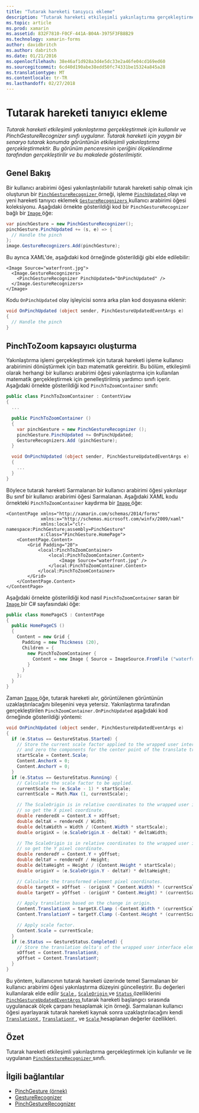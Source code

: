 ```yaml
---
title: "Tutarak hareketi tanıyıcı ekleme"
description: "Tutarak hareketi etkileşimli yakınlaştırma gerçekleştirmek için kullanılır ve PinchGestureRecognizer sınıfı uygulanır. Tutarak hareketi için yaygın bir senaryo tutarak konumda görüntünün etkileşimli yakınlaştırma gerçekleştirmektir. Bu görünüm penceresinin içeriğini ölçeklendirme tarafından gerçekleştirilir ve bu makalede gösterilmiştir."
ms.topic: article
ms.prod: xamarin
ms.assetid: 832F7810-F0CF-441A-B04A-3975F3FB8B29
ms.technology: xamarin-forms
author: davidbritch
ms.author: dabritch
ms.date: 01/21/2016
ms.openlocfilehash: 38e46af1d928a3d4e5dc33e2a46fe04cd169ed60
ms.sourcegitcommit: 6cd40d190abe38edd50fc74331be15324a845a28
ms.translationtype: MT
ms.contentlocale: tr-TR
ms.lasthandoff: 02/27/2018
---
```

# <a name="adding-a-pinch-gesture-recognizer"></a>Tutarak hareketi tanıyıcı ekleme

_Tutarak hareketi etkileşimli yakınlaştırma gerçekleştirmek için kullanılır ve PinchGestureRecognizer sınıfı uygulanır. Tutarak hareketi için yaygın bir senaryo tutarak konumda görüntünün etkileşimli yakınlaştırma gerçekleştirmektir. Bu görünüm penceresinin içeriğini ölçeklendirme tarafından gerçekleştirilir ve bu makalede gösterilmiştir._

## <a name="overview"></a>Genel Bakış

Bir kullanıcı arabirimi öğesi yakınlaştırılabilir tutarak hareketi sahip olmak için oluşturun bir [ `PinchGestureRecognizer` ](https://developer.xamarin.com/api/type/Xamarin.Forms.PinchGestureRecognizer/) örneği, işleme [ `PinchUpdated` ](https://developer.xamarin.com/api/event/Xamarin.Forms.PinchGestureRecognizer.PinchUpdated/) olayı ve yeni hareketi tanıyıcı eklemek [ `GestureRecognizers` ](https://developer.xamarin.com/api/property/Xamarin.Forms.View.GestureRecognizers/) kullanıcı arabirimi öğesi koleksiyonu. Aşağıdaki örnekte gösterildiği kod bir `PinchGestureRecognizer` bağlı bir [ `Image` ](https://developer.xamarin.com/api/type/Xamarin.Forms.Image/) öğe:

```csharp
var pinchGesture = new PinchGestureRecognizer();
pinchGesture.PinchUpdated += (s, e) => {
  // Handle the pinch
};
image.GestureRecognizers.Add(pinchGesture);
```

Bu ayrıca XAML'de, aşağıdaki kod örneğinde gösterildiği gibi elde edilebilir:

```xaml
<Image Source="waterfront.jpg">
  <Image.GestureRecognizers>
    <PinchGestureRecognizer PinchUpdated="OnPinchUpdated" />
  </Image.GestureRecognizers>
</Image>
```

Kodu `OnPinchUpdated` olay işleyicisi sonra arka plan kod dosyasına eklenir:

```csharp
void OnPinchUpdated (object sender, PinchGestureUpdatedEventArgs e)
{
  // Handle the pinch
}
```

## <a name="creating-a-pinchtozoom-container"></a>PinchToZoom kapsayıcı oluşturma

Yakınlaştırma işlemi gerçekleştirmek için tutarak hareketi işleme kullanıcı arabirimini dönüştürmek için bazı matematik gerektirir. Bu bölüm, etkileşimli olarak herhangi bir kullanıcı arabirimi öğesi yakınlaştırma için kullanılan matematik gerçekleştirmek için genelleştirilmiş yardımcı sınıfı içerir. Aşağıdaki örnekte gösterildiği kod `PinchToZoomContainer` sınıfı:

```csharp
public class PinchToZoomContainer : ContentView
{
  ...

  public PinchToZoomContainer ()
  {
    var pinchGesture = new PinchGestureRecognizer ();
    pinchGesture.PinchUpdated += OnPinchUpdated;
    GestureRecognizers.Add (pinchGesture);
  }

  void OnPinchUpdated (object sender, PinchGestureUpdatedEventArgs e)
  {
    ...
  }
}
```

Böylece tutarak hareketi Sarmalanan bir kullanıcı arabirimi öğesi yakınlaşır Bu sınıf bir kullanıcı arabirimi öğesi Sarmalanan. Aşağıdaki XAML kodu örnekteki `PinchToZoomContainer` kaydırma bir [ `Image` ](https://developer.xamarin.com/api/type/Xamarin.Forms.Image/) öğe:

```xaml
<ContentPage xmlns="http://xamarin.com/schemas/2014/forms"
             xmlns:x="http://schemas.microsoft.com/winfx/2009/xaml"
             xmlns:local="clr-namespace:PinchGesture;assembly=PinchGesture"
             x:Class="PinchGesture.HomePage">
    <ContentPage.Content>
        <Grid Padding="20">
            <local:PinchToZoomContainer>
                <local:PinchToZoomContainer.Content>
                    <Image Source="waterfront.jpg" />
                </local:PinchToZoomContainer.Content>
            </local:PinchToZoomContainer>
        </Grid>
    </ContentPage.Content>
</ContentPage>
```

Aşağıdaki örnekte gösterildiği kod nasıl `PinchToZoomContainer` saran bir [ `Image` ](https://developer.xamarin.com/api/type/Xamarin.Forms.Image/) bir C# sayfasındaki öğe:

```csharp
public class HomePageCS : ContentPage
{
  public HomePageCS ()
  {
    Content = new Grid {
      Padding = new Thickness (20),
      Children = {
        new PinchToZoomContainer {
          Content = new Image { Source = ImageSource.FromFile ("waterfront.jpg") }
        }
      }
    };
  }
}
```

Zaman [ `Image` ](https://developer.xamarin.com/api/type/Xamarin.Forms.Image/) öğe, tutarak hareketi alır, görüntülenen görüntünün uzaklaştırılacağını bileşenini veya yetersiz. Yakınlaştırma tarafından gerçekleştirilen `PinchZoomContainer.OnPinchUpdated` aşağıdaki kod örneğinde gösterildiği yöntemi:

```csharp
void OnPinchUpdated (object sender, PinchGestureUpdatedEventArgs e)
{
  if (e.Status == GestureStatus.Started) {
    // Store the current scale factor applied to the wrapped user interface element,
    // and zero the components for the center point of the translate transform.
    startScale = Content.Scale;
    Content.AnchorX = 0;
    Content.AnchorY = 0;
  }
  if (e.Status == GestureStatus.Running) {
    // Calculate the scale factor to be applied.
    currentScale += (e.Scale - 1) * startScale;
    currentScale = Math.Max (1, currentScale);

    // The ScaleOrigin is in relative coordinates to the wrapped user interface element,
    // so get the X pixel coordinate.
    double renderedX = Content.X + xOffset;
    double deltaX = renderedX / Width;
    double deltaWidth = Width / (Content.Width * startScale);
    double originX = (e.ScaleOrigin.X - deltaX) * deltaWidth;

    // The ScaleOrigin is in relative coordinates to the wrapped user interface element,
    // so get the Y pixel coordinate.
    double renderedY = Content.Y + yOffset;
    double deltaY = renderedY / Height;
    double deltaHeight = Height / (Content.Height * startScale);
    double originY = (e.ScaleOrigin.Y - deltaY) * deltaHeight;

    // Calculate the transformed element pixel coordinates.
    double targetX = xOffset - (originX * Content.Width) * (currentScale - startScale);
    double targetY = yOffset - (originY * Content.Height) * (currentScale - startScale);

    // Apply translation based on the change in origin.
    Content.TranslationX = targetX.Clamp (-Content.Width * (currentScale - 1), 0);
    Content.TranslationY = targetY.Clamp (-Content.Height * (currentScale - 1), 0);

    // Apply scale factor.
    Content.Scale = currentScale;
  }
  if (e.Status == GestureStatus.Completed) {
    // Store the translation delta's of the wrapped user interface element.
    xOffset = Content.TranslationX;
    yOffset = Content.TranslationY;
  }
}
```

Bu yöntem, kullanıcının tutarak hareketi üzerinde temel Sarmalanan bir kullanıcı arabirimi öğesi yakınlaştırma düzeyini güncelleştirir. Bu değerleri kullanılarak elde edilir [ `Scale` ](https://developer.xamarin.com/api/property/Xamarin.Forms.PinchGestureUpdatedEventArgs.Scale/), [ `ScaleOrigin` ](https://developer.xamarin.com/api/property/Xamarin.Forms.PinchGestureUpdatedEventArgs.ScaleOrigin/) ve [ `Status` ](https://developer.xamarin.com/api/property/Xamarin.Forms.PinchGestureUpdatedEventArgs.Status/) özelliklerini [ `PinchGestureUpdatedEventArgs` ](https://developer.xamarin.com/api/type/Xamarin.Forms.PinchGestureUpdatedEventArgs/) tutarak hareketi başlangıcı sırasında uygulanacak ölçek çarpanı hesaplamak için örneği. Sarmalanan kullanıcı öğesi ayarlayarak tutarak hareketi kaynak sonra uzaklaştırılacağını kendi [ `TranslationX` ](https://developer.xamarin.com/api/property/Xamarin.Forms.VisualElement.TranslationX/), [ `TranslationY` ](https://developer.xamarin.com/api/property/Xamarin.Forms.VisualElement.TranslationY/), ve [ `Scale` ](https://developer.xamarin.com/api/property/Xamarin.Forms.VisualElement.Scale/) hesaplanan değerler özellikleri.

## <a name="summary"></a>Özet

Tutarak hareketi etkileşimli yakınlaştırma gerçekleştirmek için kullanılır ve ile uygulanan [ `PinchGestureRecognizer` ](https://developer.xamarin.com/api/type/Xamarin.Forms.PinchGestureRecognizer/) sınıfı.


## <a name="related-links"></a>İlgili bağlantılar

- [PinchGesture (örnek)](https://developer.xamarin.com/samples/xamarin-forms/WorkingWithGestures/PinchGesture/)
- [GestureRecognizer](https://developer.xamarin.com/api/type/Xamarin.Forms.GestureRecognizer/)
- [PinchGestureRecognizer](https://developer.xamarin.com/api/type/Xamarin.Forms.PinchGestureRecognizer/)
